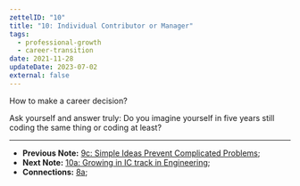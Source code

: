 ```yaml
---
zettelID: "10"
title: "10: Individual Contributor or Manager"
tags:
  - professional-growth
  - career-transition
date: 2021-11-28
updateDate: 2023-07-02
external: false
---
```


How to make a career decision?

Ask yourself and answer truly: Do you imagine yourself in five years still coding the same thing or coding at least?

---

- **Previous Note:** [9c: Simple Ideas Prevent Complicated Problems](/notes/9c/);
- **Next Note:** [10a: Growing in IC track in Engineering](/notes/10a/);
- **Connections:** [8a](/notes/8a/);
